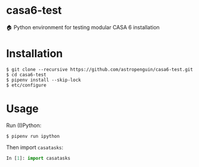 # casa6-test
:house: Python environment for testing modular CASA 6 installation

# Installation

```shell
$ git clone --recursive https://github.com/astropenguin/casa6-test.git
$ cd casa6-test
$ pipenv install --skip-lock
$ etc/configure
```

# Usage

Run (I)Python:

```shell
$ pipenv run ipython
```

Then import `casatasks`:

```python
In [1]: import casatasks
```
